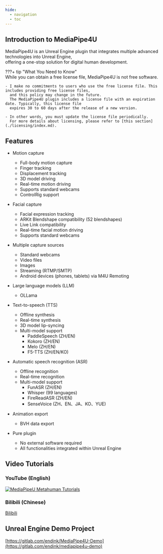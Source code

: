 ```yaml
---
hide:
  - navigation
  - toc
---
```


## Introduction to MediaPipe4U  

MediaPipe4U is an Unreal Engine plugin that integrates multiple advanced technologies into Unreal Engine,  
offering a one-stop solution for digital human development.  

???+ tip "What You Need to Know"  
    While you can obtain a free license file, MediaPipe4U is not free software.    

    - I make no commitments to users who use the free license file. This includes providing free license files,  
      and this policy may change in the future.    
      The MediaPipe4U plugin includes a license file with an expiration date. Typically, this license file  
      expires 30 to 60 days after the release of a new version.  

    - In other words, you must update the license file periodically.    
      For more details about licensing, please refer to [this section](./licensing/index.md).  

## Features  

- Motion capture  
    - Full-body motion capture  
    - Finger tracking  
    - Displacement tracking  
    - 3D model driving  
    - Real-time motion driving  
    - Supports standard webcams  
    - ControlRig support  

- Facial capture  
    - Facial expression tracking  
    - ARKit Blendshape compatibility (52 blendshapes)  
    - Live Link compatibility  
    - Real-time facial motion driving  
    - Supports standard webcams  

- Multiple capture sources  
    - Standard webcams  
    - Video files  
    - Images  
    - Streaming (RTMP/SMTP)  
    - Android devices (phones, tablets) via M4U Remoting  

- Large language models (LLM)  
    - OLLama  

- Text-to-speech (TTS)  
    - Offline synthesis  
    - Real-time synthesis  
    - 3D model lip-syncing  
    - Multi-model support  
        - PaddleSpeech (ZH/EN)  
        - Kokoro (ZH/EN)  
        - Melo (ZH/EN)  
        - F5-TTS (ZH/EN/KO)  

- Automatic speech recognition (ASR)  
    - Offline recognition  
    - Real-time recognition  
    - Multi-model support  
        - FunASR (ZH/EN)  
        - Whisper (99 languages)  
        - FireReadASR (ZH/EN)  
        - SenseVoice (ZH、EN、JA、KO、YUE)
      
- Animation export  
    - BVH data export  

- Pure plugin  
    - No external software required  
    - All functionalities integrated within Unreal Engine  

## Video Tutorials  

### YouTube (English)  

[![MediaPipeU Metahuman Tutorials](https://res.cloudinary.com/marcomontalbano/image/upload/v1680609544/video_to_markdown/images/youtube--XLmKnG6UMzo-c05b58ac6eb4c4700831b2b3070cd403.jpg)](https://www.youtube.com/watch?v=XLmKnG6UMzo "MediaPipeU Metahuman Tutorials")  

### Bilibili (Chinese)  

[Bilibili](https://www.bilibili.com/video/BV1124y157hz/)  

## Unreal Engine Demo Project  

[https://gitlab.com/endink/MediaPipe4U-Demo](https://gitlab.com/endink/mediapipe4u-demo)  
